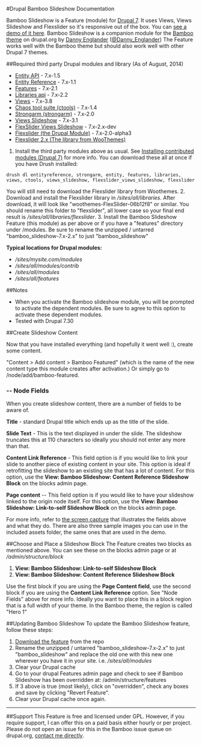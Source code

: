 #Drupal Bamboo Slideshow Documentation

Bamboo Slideshow is a Feature (module) for [Drupal 7](http://drupal.org/project/drupal). It uses Views, Views Slideshow and Flexslider so it's responsive out of the box. You can [see a demo of it here](http://bamboo.themehuis.com/bamboo-featured-content-slideshow). Bamboo Slideshow is a companion module for the [Bamboo theme](http://drupal.org/project/bamboo) on drupal.org by [Danny Englander](http://danny-englander.com/) ([@Danny_Englander](https://twitter.com/Danny_Englander)) The Feature works well with the Bamboo theme but should also work well with other Drupal 7 themes. 

##Required third party Drupal modules and library (As of August, 2014)
* [Entity API](http://drupal.org/project/entity) - 7.x-1.5
* [Entity Reference](http://drupal.org/project/entityreference) - 7.x-1.1
* [Features](http://drupal.org/project/features) - 7.x-2.1
* [Libraries api](http://drupal.org/project/libraries) - 7.x-2.2
* [Views](http://drupal.org/project/views) - 7.x-3.8
* [Chaos tool suite (ctools)](http://drupal.org/project/ctools) - 7.x-1.4
* [Strongarm (strongarm)](https://www.drupal.org/project/strongarm) - 7.x-2.0
* [Views Slideshow](http://drupal.org/project/views_slideshow) - 7.x-3.1
* [FlexSlider Views Slideshow](http://drupal.org/project/flexslider_views_slideshow) - 7.x-2.x-dev
* [Flexslider (the Drupal Module)](http://drupal.org/project/flexslider) - 7.x-2.0-alpha3
* [Flexslider 2.x (The library from WooThemes)](http://flexslider.woothemes.com/)

1. Install the third party modules above as usual.
See [Installing contributed modules (Drupal 7)](http://drupal.org/documentation/install/modules-themes/modules-7) for more info. 
You can download these all at once if you have Drush installed:

```
drush dl entityreference, strongarm, entity, features, libraries, views, ctools, views_slideshow, flexslider_views_slideshow, flexslider

```
You will still need to download the Flexslider library from Woothemes.
2. Download and install the Flexslider library in */sites/all/libraries*.  After download, it will look like "woothemes-FlexSlider-06b12f8" or similar. You should rename this folder to "flexslider", all lower case so your final end result is */sites/all/libraries/flexslider*.
3. Install the Bamboo Slideshow Feature (this module) as per above or if you have a "features" directory under /modules. Be sure to rename the unzipped / untarred "bamboo_slideshow-7.x-2.x" to just "bamboo_slideshow"

**Typical locations for Drupal modules:**

* */sites/mysite.com/modules*
* */sites/all/modules/contrib*
* */sites/all/modules*
* */sites/all/features*

##Notes

* When you activate the Bamboo slideshow module, you will be prompted to activate the dependent modules. Be sure to agree to this option to activate these dependent modules. 
* Tested with Drupal 7.30

##Create Slideshow Content

Now that you have installed everything (and hopefully it went well :), create some content. 

"Content > Add content > Bamboo Featured" (which is the name of the new content type this module creates after activation.) Or simply go to /node/add/bamboo-featured. 

### -- Node Fields
When you create slideshow content, there are a number of fields to be aware of. 

**Title** - standard Drupal title which ends up as the title of the slide. 

**Slide Text** - This is the text displayed in under the slide. The slideshow truncates this at 110 characters so ideally you should not enter any more than that. 

**Content Link Reference** - This field option is if you would like to link your slide to another piece of existing content in your site. This option is ideal if retrofitting the slideshow to an existing site that has a lot of content. For this option, use the **View: Bamboo Slideshow: Content Reference Slideshow Block** on the blocks admin page. 

**Page content** -- This field option is if you would like to have your slideshow linked to the origin node itself. For this option, use the **View: Bamboo Slideshow: Link-to-self Slideshow Block** on the blocks admin page. 

For more info, refer to [the screen capture](https://raw.githubusercontent.com/danny-englander/drupal-bamboo-slideshow/7.x-2.x/assets/node-edit.png) that illustrates the fields above and what they do. There are also three sample images you can use in the included assets folder, the same ones that are used in the demo. 

##Choose and Place a Slideshow Block
The Feature creates two blocks as mentioned above. You can see these on the blocks admin page or at */admin/structure/block*

1. **View: Bamboo Slideshow: Link-to-self Slideshow Block**
2. **View: Bamboo Slideshow: Content Reference Slideshow Block**

Use the first block if you are using the **Page Content field**, use the second block if you are using the **Content Link Reference** option. See "Node Fields" above for more info. Ideally you want to place this in a block region that is a full width of your theme. In the Bamboo theme, the region is called "Hero 1"

##Updating Bamboo Slideshow
To update the Bamboo Slideshow feature, follow these steps:

1. [Download the feature](https://github.com/danny-englander/drupal-bamboo-slideshow) from the repo
2. Rename the unzipped / untarred "bamboo_slideshow-7.x-2.x" to just "bamboo_slideshow" and replace the old one with this new one wherever you have it in your site. i.e. */sites/all/modules*
4. Clear your Drupal cache
3. Go to your drupal Features admin page and check to see if Bamboo Slideshow has been overridden at: /admin/structure/features
4. If 3 above is true (most likely), click on "overridden", check any boxes and save by clicking "Revert Feature".
5. Clear your Drupal cache once again. 

-----

##Support
This Feature is free and licensed under GPL. However, if you require support, I can offer this on a paid basis either hourly or per project. Please do not open an issue for this in the Bamboo issue queue on drupal.org, [contact me directly](http://danny-englander.com/contact-us). 

